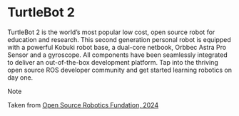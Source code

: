 # TurtleBot 2 

<!---
Realice una investigación acerca del robot TurtleBot2 y su relación con la base Kobuki.
-->

TurtleBot 2 is the world’s most popular low cost, open source robot for education and research. This second generation personal robot is equipped with a powerful Kobuki robot base, a dual-core netbook, Orbbec Astra Pro Sensor and a gyroscope. All components have been seamlessly integrated to deliver an out-of-the-box development platform. Tap into the thriving open source ROS developer community and get started learning robotics on day one.

> [!NOTE]
> Taken from [Open Source Robotics Fundation, 2024](https://www.turtlebot.com/turtlebot2/)
